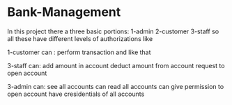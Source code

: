# Bank-Management
In this project there a three basic portions:
1-admin
2-customer
3-staff
so all these have different levels of authorizations like 

1-customer can : 
perform transaction and like that

3-staff can:
add amount in account
deduct amount from account
request to open account

3-admin can:
see all accounts 
can read all accounts
can give permission to open account
have cresidentials of all accounts
